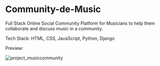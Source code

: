 # Community-de-Music
Full Stack Online Social Community Platform for Musicians to help them collaborate and discuss music in a community.


Tech Stack:  HTML, CSS, JavaScript, Python, Django

Preview:

![project_musiccommunity](https://user-images.githubusercontent.com/52497526/141071265-0b7ed219-3b5c-4010-bfe6-a351df50dfe8.png)
